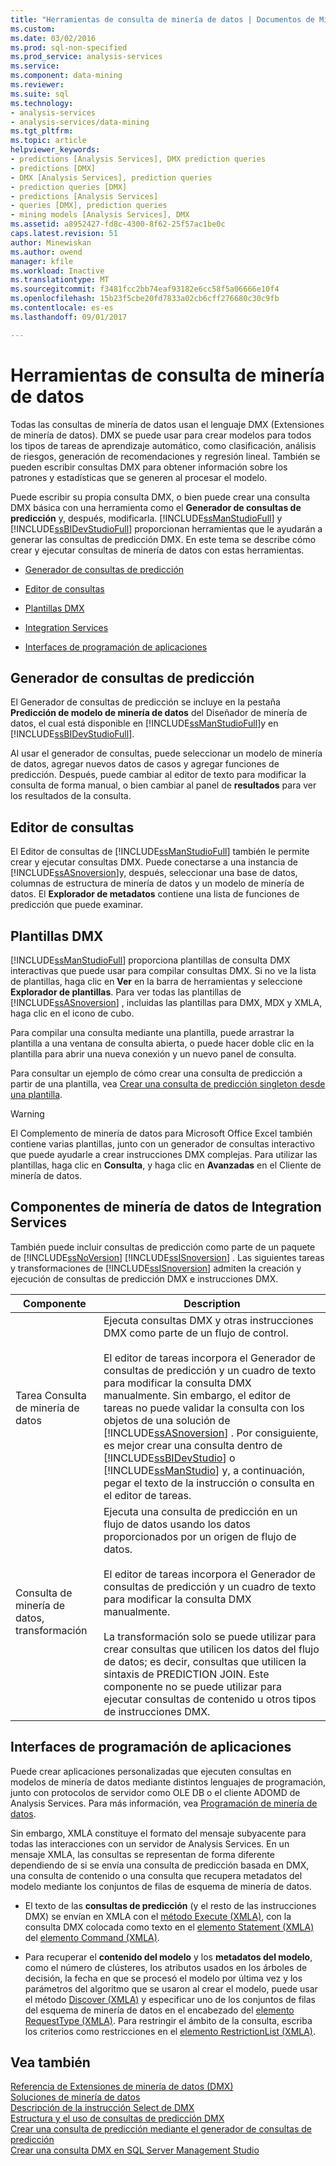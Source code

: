 ```yaml
---
title: "Herramientas de consulta de minería de datos | Documentos de Microsoft"
ms.custom: 
ms.date: 03/02/2016
ms.prod: sql-non-specified
ms.prod_service: analysis-services
ms.service: 
ms.component: data-mining
ms.reviewer: 
ms.suite: sql
ms.technology:
- analysis-services
- analysis-services/data-mining
ms.tgt_pltfrm: 
ms.topic: article
helpviewer_keywords:
- predictions [Analysis Services], DMX prediction queries
- predictions [DMX]
- DMX [Analysis Services], prediction queries
- prediction queries [DMX]
- predictions [Analysis Services]
- queries [DMX], prediction queries
- mining models [Analysis Services], DMX
ms.assetid: a8952427-fd8c-4300-8f62-25f57ac1be0c
caps.latest.revision: 51
author: Minewiskan
ms.author: owend
manager: kfile
ms.workload: Inactive
ms.translationtype: MT
ms.sourcegitcommit: f3481fcc2bb74eaf93182e6cc58f5a06666e10f4
ms.openlocfilehash: 15b23f5cbe20fd7833a02cb6cff276680c30c9fb
ms.contentlocale: es-es
ms.lasthandoff: 09/01/2017

---
```

# <a name="data-mining-query-tools"></a>Herramientas de consulta de minería de datos
  Todas las consultas de minería de datos usan el lenguaje DMX (Extensiones de minería de datos). DMX se puede usar para crear modelos para todos los tipos de tareas de aprendizaje automático, como clasificación, análisis de riesgos, generación de recomendaciones y regresión lineal. También se pueden escribir consultas DMX para obtener información sobre los patrones y estadísticas que se generen al procesar el modelo.  
  
 Puede escribir su propia consulta DMX, o bien puede crear una consulta DMX básica con una herramienta como el **Generador de consultas de predicción** y, después, modificarla. [!INCLUDE[ssManStudioFull](../../includes/ssmanstudiofull-md.md)] y [!INCLUDE[ssBIDevStudioFull](../../includes/ssbidevstudiofull-md.md)] proporcionan herramientas que le ayudarán a generar las consultas de predicción DMX. En este tema se describe cómo crear y ejecutar consultas de minería de datos con estas herramientas.  
  
-   [Generador de consultas de predicción](#bkmk_Builder)  
  
-   [Editor de consultas](#bkmk_QueryEditor)  
  
-   [Plantillas DMX](#bkmk_Templates)  
  
-   [Integration Services](#bkmk_SSIS)  
  
-   [Interfaces de programación de aplicaciones](#bkmk_API)  
  
##  <a name="bkmk_Builder"></a> Generador de consultas de predicción  
 El Generador de consultas de predicción se incluye en la pestaña **Predicción de modelo de minería de datos** del Diseñador de minería de datos, el cual está disponible en [!INCLUDE[ssManStudioFull](../../includes/ssmanstudiofull-md.md)]y en [!INCLUDE[ssBIDevStudioFull](../../includes/ssbidevstudiofull-md.md)].  
  
 Al usar el generador de consultas, puede seleccionar un modelo de minería de datos, agregar nuevos datos de casos y agregar funciones de predicción. Después, puede cambiar al editor de texto para modificar la consulta de forma manual, o bien cambiar al panel de **resultados** para ver los resultados de la consulta.  
  
##  <a name="bkmk_QueryEditor"></a> Editor de consultas  
 El Editor de consultas de [!INCLUDE[ssManStudioFull](../../includes/ssmanstudiofull-md.md)] también le permite crear y ejecutar consultas DMX. Puede conectarse a una instancia de [!INCLUDE[ssASnoversion](../../includes/ssasnoversion-md.md)]y, después, seleccionar una base de datos, columnas de estructura de minería de datos y un modelo de minería de datos. El **Explorador de metadatos** contiene una lista de funciones de predicción que puede examinar.  
  
##  <a name="bkmk_Templates"></a> Plantillas DMX  
 [!INCLUDE[ssManStudioFull](../../includes/ssmanstudiofull-md.md)] proporciona plantillas de consulta DMX interactivas que puede usar para compilar consultas DMX. Si no ve la lista de plantillas, haga clic en **Ver** en la barra de herramientas y seleccione **Explorador de plantillas**. Para ver todas las plantillas de [!INCLUDE[ssASnoversion](../../includes/ssasnoversion-md.md)] , incluidas las plantillas para DMX, MDX y XMLA, haga clic en el icono de cubo.  
  
 Para compilar una consulta mediante una plantilla, puede arrastrar la plantilla a una ventana de consulta abierta, o puede hacer doble clic en la plantilla para abrir una nueva conexión y un nuevo panel de consulta.  
  
 Para consultar un ejemplo de cómo crear una consulta de predicción a partir de una plantilla, vea [Crear una consulta de predicción singleton desde una plantilla](../../analysis-services/data-mining/create-a-singleton-prediction-query-from-a-template.md).  
  
> [!WARNING]  
>  El Complemento de minería de datos para Microsoft Office Excel también contiene varias plantillas, junto con un generador de consultas interactivo que puede ayudarle a crear instrucciones DMX complejas. Para utilizar las plantillas, haga clic en **Consulta**, y haga clic en **Avanzadas** en el Cliente de minería de datos.  
  
##  <a name="bkmk_SSIS"></a> Componentes de minería de datos de Integration Services  
 También puede incluir consultas de predicción como parte de un paquete de [!INCLUDE[ssNoVersion](../../includes/ssnoversion-md.md)] [!INCLUDE[ssISnoversion](../../includes/ssisnoversion-md.md)] . Las siguientes tareas y transformaciones de [!INCLUDE[ssISnoversion](../../includes/ssisnoversion-md.md)] admiten la creación y ejecución de consultas de predicción DMX e instrucciones DMX.  
  
|Componente|Description|  
|---------------|-----------------|  
|Tarea Consulta de minería de datos|Ejecuta consultas DMX y otras instrucciones DMX como parte de un flujo de control.<br /><br /> El editor de tareas incorpora el Generador de consultas de predicción y un cuadro de texto para modificar la consulta DMX manualmente. Sin embargo, el editor de tareas no puede validar la consulta con los objetos de una solución de [!INCLUDE[ssASnoversion](../../includes/ssasnoversion-md.md)] . Por consiguiente, es mejor crear una consulta dentro de [!INCLUDE[ssBIDevStudio](../../includes/ssbidevstudio-md.md)] o [!INCLUDE[ssManStudio](../../includes/ssmanstudio-md.md)] y, a continuación, pegar el texto de la instrucción o consulta en el editor de tareas.|  
|Consulta de minería de datos, transformación|Ejecuta una consulta de predicción en un flujo de datos usando los datos proporcionados por un origen de flujo de datos.<br /><br /> El editor de tareas incorpora el Generador de consultas de predicción y un cuadro de texto para modificar la consulta DMX manualmente.<br /><br /> La transformación solo se puede utilizar para crear consultas que utilicen los datos del flujo de datos; es decir, consultas que utilicen la sintaxis de PREDICTION JOIN. Este componente no se puede utilizar para ejecutar consultas de contenido u otros tipos de instrucciones DMX.|  
  
##  <a name="bkmk_API"></a> Interfaces de programación de aplicaciones  
 Puede crear aplicaciones personalizadas que ejecuten consultas en modelos de minería de datos mediante distintos lenguajes de programación, junto con protocolos de servidor como OLE DB o el cliente ADOMD de Analysis Services. Para más información, vea [Programación de minería de datos](../../analysis-services/data-mining-programming.md).  
  
 Sin embargo, XMLA constituye el formato del mensaje subyacente para todas las interacciones con un servidor de Analysis Services. En un mensaje XMLA, las consultas se representan de forma diferente dependiendo de si se envía una consulta de predicción basada en DMX, una consulta de contenido o una consulta que recupera metadatos del modelo mediante los conjuntos de filas de esquema de minería de datos.  
  
-   El texto de las **consultas de predicción** (y el resto de las instrucciones DMX) se envían en XMLA con el [método Execute &#40;XMLA&#41;](../../analysis-services/xmla/xml-elements-methods-execute.md), con la consulta DMX colocada como texto en el [elemento Statement &#40;XMLA&#41;](../../analysis-services/xmla/xml-elements-commands/statement-element-xmla.md) del [elemento Command &#40;XMLA&#41;](../../analysis-services/xmla/xml-elements-properties/command-element-xmla.md).  
  
-   Para recuperar el **contenido del modelo** y los **metadatos del modelo**, como el número de clústeres, los atributos usados en los árboles de decisión, la fecha en que se procesó el modelo por última vez y los parámetros del algoritmo que se usaron al crear el modelo, puede usar el método [Discover &#40;XMLA&#41;](../../analysis-services/xmla/xml-elements-methods-discover.md) y especificar uno de los conjuntos de filas del esquema de minería de datos en el encabezado del [elemento RequestType &#40;XMLA&#41;](../../analysis-services/xmla/xml-elements-properties/requesttype-element-xmla.md). Para restringir el ámbito de la consulta, escriba los criterios como restricciones en el [elemento RestrictionList &#40;XMLA&#41;](../../analysis-services/xmla/xml-elements-properties/restrictionlist-element-xmla.md).  
  
## <a name="see-also"></a>Vea también  
 [Referencia de Extensiones de minería de datos &#40;DMX&#41;](../../dmx/data-mining-extensions-dmx-reference.md)   
 [Soluciones de minería de datos](../../analysis-services/data-mining/data-mining-solutions.md)   
 [Descripción de la instrucción Select de DMX](../../dmx/understanding-the-dmx-select-statement.md)   
 [Estructura y el uso de consultas de predicción DMX](../../dmx/structure-and-usage-of-dmx-prediction-queries.md)   
 [Crear una consulta de predicción mediante el generador de consultas de predicción](../../analysis-services/data-mining/create-a-prediction-query-using-the-prediction-query-builder.md)   
 [Crear una consulta DMX en SQL Server Management Studio](../../analysis-services/data-mining/create-a-dmx-query-in-sql-server-management-studio.md)  
  
  

